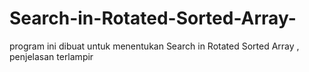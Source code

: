 # Search-in-Rotated-Sorted-Array-
program ini dibuat untuk menentukan Search in Rotated Sorted Array , penjelasan terlampir
